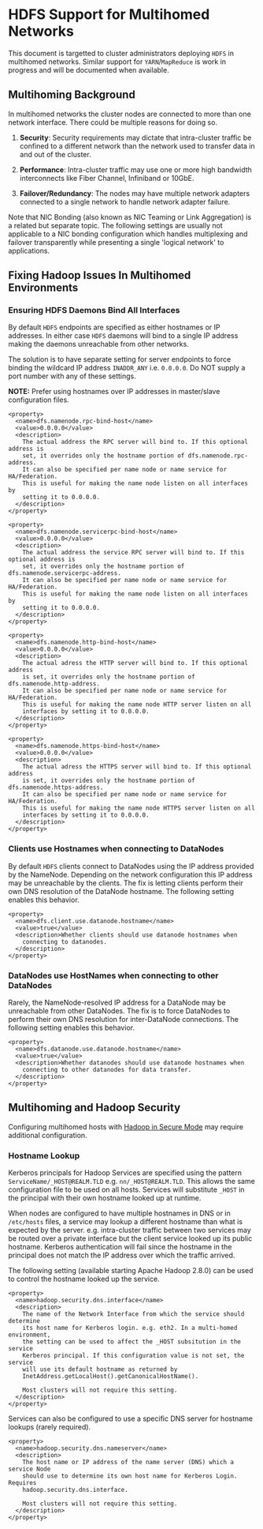 <!---
  Licensed under the Apache License, Version 2.0 (the "License");
  you may not use this file except in compliance with the License.
  You may obtain a copy of the License at

   http://www.apache.org/licenses/LICENSE-2.0

  Unless required by applicable law or agreed to in writing, software
  distributed under the License is distributed on an "AS IS" BASIS,
  WITHOUT WARRANTIES OR CONDITIONS OF ANY KIND, either express or implied.
  See the License for the specific language governing permissions and
  limitations under the License. See accompanying LICENSE file.
-->

HDFS Support for Multihomed Networks
====================================

This document is targetted to cluster administrators deploying `HDFS` in multihomed networks. Similar support for `YARN`/`MapReduce` is work in progress and will be documented when available.

<!-- MACRO{toc|fromDepth=0|toDepth=3} -->

Multihoming Background
----------------------

In multihomed networks the cluster nodes are connected to more than one network interface. There could be multiple reasons for doing so.

1.  **Security**: Security requirements may dictate that intra-cluster
    traffic be confined to a different network than the network used to
    transfer data in and out of the cluster.

2.  **Performance**: Intra-cluster traffic may use one or more high bandwidth
    interconnects like Fiber Channel, Infiniband or 10GbE.

3.  **Failover/Redundancy**: The nodes may have multiple network adapters
    connected to a single network to handle network adapter failure.

Note that NIC Bonding (also known as NIC Teaming or Link
Aggregation) is a related but separate topic. The following settings
are usually not applicable to a NIC bonding configuration which handles
multiplexing and failover transparently while presenting a single 'logical
network' to applications.

Fixing Hadoop Issues In Multihomed Environments
-----------------------------------------------

### Ensuring HDFS Daemons Bind All Interfaces

By default `HDFS` endpoints are specified as either hostnames or IP addresses. In either case `HDFS` daemons will bind to a single IP address making the daemons unreachable from other networks.

The solution is to have separate setting for server endpoints to force binding the wildcard IP address `INADDR_ANY` i.e. `0.0.0.0`. Do NOT supply a port number with any of these settings.

**NOTE:** Prefer using hostnames over IP addresses in master/slave configuration files.

    <property>
      <name>dfs.namenode.rpc-bind-host</name>
      <value>0.0.0.0</value>
      <description>
        The actual address the RPC server will bind to. If this optional address is
        set, it overrides only the hostname portion of dfs.namenode.rpc-address.
        It can also be specified per name node or name service for HA/Federation.
        This is useful for making the name node listen on all interfaces by
        setting it to 0.0.0.0.
      </description>
    </property>

    <property>
      <name>dfs.namenode.servicerpc-bind-host</name>
      <value>0.0.0.0</value>
      <description>
        The actual address the service RPC server will bind to. If this optional address is
        set, it overrides only the hostname portion of dfs.namenode.servicerpc-address.
        It can also be specified per name node or name service for HA/Federation.
        This is useful for making the name node listen on all interfaces by
        setting it to 0.0.0.0.
      </description>
    </property>

    <property>
      <name>dfs.namenode.http-bind-host</name>
      <value>0.0.0.0</value>
      <description>
        The actual adress the HTTP server will bind to. If this optional address
        is set, it overrides only the hostname portion of dfs.namenode.http-address.
        It can also be specified per name node or name service for HA/Federation.
        This is useful for making the name node HTTP server listen on all
        interfaces by setting it to 0.0.0.0.
      </description>
    </property>

    <property>
      <name>dfs.namenode.https-bind-host</name>
      <value>0.0.0.0</value>
      <description>
        The actual adress the HTTPS server will bind to. If this optional address
        is set, it overrides only the hostname portion of dfs.namenode.https-address.
        It can also be specified per name node or name service for HA/Federation.
        This is useful for making the name node HTTPS server listen on all
        interfaces by setting it to 0.0.0.0.
      </description>
    </property>

### Clients use Hostnames when connecting to DataNodes

By default `HDFS` clients connect to DataNodes using the IP address provided by the NameNode. Depending on the network configuration this IP address may be unreachable by the clients. The fix is letting clients perform their own DNS resolution of the DataNode hostname. The following setting enables this behavior.

    <property>
      <name>dfs.client.use.datanode.hostname</name>
      <value>true</value>
      <description>Whether clients should use datanode hostnames when
        connecting to datanodes.
      </description>
    </property>

### DataNodes use HostNames when connecting to other DataNodes

Rarely, the NameNode-resolved IP address for a DataNode may be unreachable from other DataNodes. The fix is to force DataNodes to perform their own DNS resolution for inter-DataNode connections. The following setting enables this behavior.

    <property>
      <name>dfs.datanode.use.datanode.hostname</name>
      <value>true</value>
      <description>Whether datanodes should use datanode hostnames when
        connecting to other datanodes for data transfer.
      </description>
    </property>

Multihoming and Hadoop Security
-------------------------------

Configuring multihomed hosts with [Hadoop in Secure Mode](../hadoop-common/SecureMode.html) may require additional configuration.

### Hostname Lookup

Kerberos principals for Hadoop Services are specified using the pattern `ServiceName/_HOST@REALM.TLD` e.g. `nn/_HOST@REALM.TLD`. This allows the same configuration file to be used on all hosts. Services will substitute `_HOST` in the principal with their own hostname looked up at runtime.

When nodes are configured to have multiple hostnames in DNS or in `/etc/hosts` files, a service may lookup a different hostname than what is expected by the server. e.g. intra-cluster traffic between two services may be routed over a private interface but the client service looked up its public hostname. Kerberos authentication will fail since the hostname in the principal does not match the IP address over which the traffic arrived.

The following setting (available starting Apache Hadoop 2.8.0) can be used to control the hostname looked up the service.

    <property>
      <name>hadoop.security.dns.interface</name>
      <description>
        The name of the Network Interface from which the service should determine
        its host name for Kerberos login. e.g. eth2. In a multi-homed environment,
        the setting can be used to affect the _HOST subsitution in the service
        Kerberos principal. If this configuration value is not set, the service
        will use its default hostname as returned by
        InetAddress.getLocalHost().getCanonicalHostName().

        Most clusters will not require this setting.
      </description>
    </property>

Services can also be configured to use a specific DNS server for hostname lookups (rarely required).

    <property>
      <name>hadoop.security.dns.nameserver</name>
      <description>
        The host name or IP address of the name server (DNS) which a service Node
        should use to determine its own host name for Kerberos Login. Requires
        hadoop.security.dns.interface.

        Most clusters will not require this setting.
      </description>
    </property>
